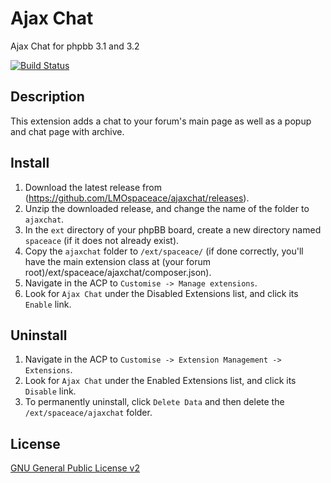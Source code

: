 # Ajax Chat
Ajax Chat for phpbb 3.1 and 3.2

[![Build Status](https://travis-ci.org/LMOspaceace/ajaxchat.svg?branch=master)](https://travis-ci.org/LMOspaceace/ajaxchat)

## Description

This extension adds a chat to your forum's main page as well as a popup and chat page with archive.

## Install

1. Download the latest release from (https://github.com/LMOspaceace/ajaxchat/releases).
2. Unzip the downloaded release, and change the name of the folder to `ajaxchat`.
3. In the `ext` directory of your phpBB board, create a new directory named `spaceace` (if it does not already exist).
4. Copy the `ajaxchat` folder to `/ext/spaceace/` (if done correctly, you'll have the main extension class at (your forum root)/ext/spaceace/ajaxchat/composer.json).
5. Navigate in the ACP to `Customise -> Manage extensions`.
6. Look for `Ajax Chat` under the Disabled Extensions list, and click its `Enable` link.

## Uninstall

1. Navigate in the ACP to `Customise -> Extension Management -> Extensions`.
2. Look for `Ajax Chat` under the Enabled Extensions list, and click its `Disable` link.
3. To permanently uninstall, click `Delete Data` and then delete the `/ext/spaceace/ajaxchat` folder.

## License
[GNU General Public License v2](http://opensource.org/licenses/GPL-2.0)
